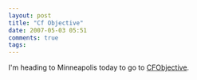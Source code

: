 ```yaml
---
layout: post
title: "Cf Objective"
date: 2007-05-03 05:51
comments: true
tags:
---
```

I'm heading to Minneapolis today to go to [CFObjective][1].

[1]: http://www.cfobjective.com/conference/